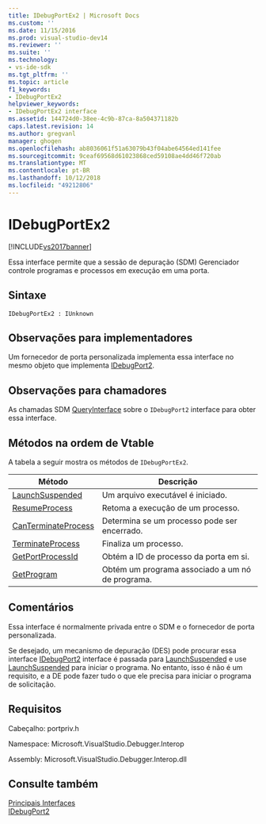 ```yaml
---
title: IDebugPortEx2 | Microsoft Docs
ms.custom: ''
ms.date: 11/15/2016
ms.prod: visual-studio-dev14
ms.reviewer: ''
ms.suite: ''
ms.technology:
- vs-ide-sdk
ms.tgt_pltfrm: ''
ms.topic: article
f1_keywords:
- IDebugPortEx2
helpviewer_keywords:
- IDebugPortEx2 interface
ms.assetid: 144724d0-38ee-4c9b-87ca-8a504371182b
caps.latest.revision: 14
ms.author: gregvanl
manager: ghogen
ms.openlocfilehash: ab8036061f51a63079b43f04abe64564ed141fee
ms.sourcegitcommit: 9ceaf69568d61023868ced59108ae4dd46f720ab
ms.translationtype: MT
ms.contentlocale: pt-BR
ms.lasthandoff: 10/12/2018
ms.locfileid: "49212806"
---
```

# <a name="idebugportex2"></a>IDebugPortEx2
[!INCLUDE[vs2017banner](../../../includes/vs2017banner.md)]

Essa interface permite que a sessão de depuração (SDM) Gerenciador controle programas e processos em execução em uma porta.  
  
## <a name="syntax"></a>Sintaxe  
  
```  
IDebugPortEx2 : IUnknown  
```  
  
## <a name="notes-for-implementers"></a>Observações para implementadores  
 Um fornecedor de porta personalizada implementa essa interface no mesmo objeto que implementa [IDebugPort2](../../../extensibility/debugger/reference/idebugport2.md).  
  
## <a name="notes-for-callers"></a>Observações para chamadores  
 As chamadas SDM [QueryInterface](http://msdn.microsoft.com/library/62fce95e-aafa-4187-b50b-e6611b74c3b3) sobre o `IDebugPort2` interface para obter essa interface.  
  
## <a name="methods-in-vtable-order"></a>Métodos na ordem de Vtable  
 A tabela a seguir mostra os métodos de `IDebugPortEx2`.  
  
|Método|Descrição|  
|------------|-----------------|  
|[LaunchSuspended](../../../extensibility/debugger/reference/idebugportex2-launchsuspended.md)|Um arquivo executável é iniciado.|  
|[ResumeProcess](../../../extensibility/debugger/reference/idebugportex2-resumeprocess.md)|Retoma a execução de um processo.|  
|[CanTerminateProcess](../../../extensibility/debugger/reference/idebugportex2-canterminateprocess.md)|Determina se um processo pode ser encerrado.|  
|[TerminateProcess](../../../extensibility/debugger/reference/idebugportex2-terminateprocess.md)|Finaliza um processo.|  
|[GetPortProcessId](../../../extensibility/debugger/reference/idebugportex2-getportprocessid.md)|Obtém a ID de processo da porta em si.|  
|[GetProgram](../../../extensibility/debugger/reference/idebugportex2-getprogram.md)|Obtém um programa associado a um nó de programa.|  
  
## <a name="remarks"></a>Comentários  
 Essa interface é normalmente privada entre o SDM e o fornecedor de porta personalizada.  
  
 Se desejado, um mecanismo de depuração (DES) pode procurar essa interface [IDebugPort2](../../../extensibility/debugger/reference/idebugport2.md) interface é passada para [LaunchSuspended](../../../extensibility/debugger/reference/idebugenginelaunch2-launchsuspended.md) e use [LaunchSuspended](../../../extensibility/debugger/reference/idebugportex2-launchsuspended.md) para iniciar o programa. No entanto, isso é não é um requisito, e a DE pode fazer tudo o que ele precisa para iniciar o programa de solicitação.  
  
## <a name="requirements"></a>Requisitos  
 Cabeçalho: portpriv.h  
  
 Namespace: Microsoft.VisualStudio.Debugger.Interop  
  
 Assembly: Microsoft.VisualStudio.Debugger.Interop.dll  
  
## <a name="see-also"></a>Consulte também  
 [Principais Interfaces](../../../extensibility/debugger/reference/core-interfaces.md)   
 [IDebugPort2](../../../extensibility/debugger/reference/idebugport2.md)

